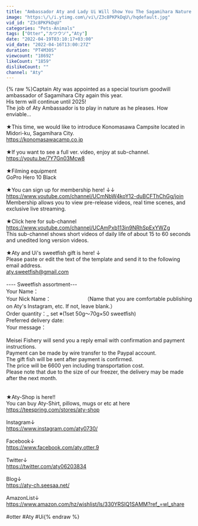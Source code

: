 ```yaml
---
title: "Ambassador Aty and Lady Ui Will Show You The Sagamihara Nature! [Otter life Day 706]"
image: "https:\/\/i.ytimg.com\/vi\/Z3c8PKPkDqU\/hqdefault.jpg"
vid_id: "Z3c8PKPkDqU"
categories: "Pets-Animals"
tags: ["Otter","カワウソ","Aty"]
date: "2022-04-19T03:10:17+03:00"
vid_date: "2022-04-16T13:00:27Z"
duration: "PT4M30S"
viewcount: "18692"
likeCount: "1859"
dislikeCount: ""
channel: "Aty"
---
```

{% raw %}Captain Aty was appointed as a special tourism goodwill ambassador of Sagamihara City again this year.<br />His term will continue until 2025!<br />The job of Aty Ambassador is to play in nature as he pleases. How enviable...<br /><br />★This time, we would like to introduce Konomasawa Campsite located in Midori-ku, Sagamihara City.<br /><a rel="nofollow" target="blank" href="https://konomasawacamp.co.jp">https://konomasawacamp.co.jp</a><br /><br />★If you want to see a full ver. video, enjoy at sub-channel.<br /><a rel="nofollow" target="blank" href="https://youtu.be/7Y7Gn03Mcw8">https://youtu.be/7Y7Gn03Mcw8</a><br /><br />★Filming equipment<br />GoPro Hero 10 Black<br /><br />★You can sign up for membership here! ↓↓<br /><a rel="nofollow" target="blank" href="https://www.youtube.com/channel/UCmNbW4koY12-duBCFThChGg/join">https://www.youtube.com/channel/UCmNbW4koY12-duBCFThChGg/join</a><br />Membership allows you to view pre-release videos, real time scenes, and exclusive live streaming.<br /><br />★Click here for sub-channel<br /><a rel="nofollow" target="blank" href="https://www.youtube.com/channel/UCAmPxb113in9NRhSpExYWZg">https://www.youtube.com/channel/UCAmPxb113in9NRhSpExYWZg</a><br />This sub-channel shows short videos of daily life of about 15 to 60 seconds and unedited long version videos.<br /><br />★Aty and Ui's sweetfish gift is here! ↓<br />Please paste or edit the text of the template and send it to the following email address.<br />aty.sweetfish@gmail.com<br /><br />---- Sweetfish assortment---<br />Your Name：<br />Your Nick Name：　　　　　　　（Name that you are comfortable publishing on Aty's Instagram, etc. If not, leave blank.）<br />Order quantity：_ set ※(1set 50g～70g×50 sweetfish)<br />Preferred delivery date:<br />Your message：<br /><br />Meisei Fishery will send you a reply email with confirmation and payment instructions.<br />Payment can be made by wire transfer to the Paypal account.<br />The gift fish will be sent after payment is confirmed.<br />The price will be 6600 yen including transportation cost.<br />Please note that due to the size of our freezer, the delivery may be made after the next month.<br /><br /><br />★Aty-Shop is here!!<br />You can buy Aty-Shirt, pillows, mugs or etc at here<br /><a rel="nofollow" target="blank" href="https://teespring.com/stores/aty-shop">https://teespring.com/stores/aty-shop</a><br /><br />Instagram↓<br /><a rel="nofollow" target="blank" href="https://www.instagram.com/aty0730/">https://www.instagram.com/aty0730/</a><br /><br />Facebook↓<br /><a rel="nofollow" target="blank" href="https://www.facebook.com/aty.otter.9">https://www.facebook.com/aty.otter.9</a><br /><br />Twitter↓<br /><a rel="nofollow" target="blank" href="https://twitter.com/aty06203834">https://twitter.com/aty06203834</a><br /><br />Blog↓<br /><a rel="nofollow" target="blank" href="https://aty-ch.seesaa.net/">https://aty-ch.seesaa.net/</a><br /><br />AmazonList↓<br /><a rel="nofollow" target="blank" href="https://www.amazon.com/hz/wishlist/ls/330YRSIQ1SAMM?ref_=wl_share">https://www.amazon.com/hz/wishlist/ls/330YRSIQ1SAMM?ref_=wl_share</a><br /><br />#otter #Aty #Ui{% endraw %}
